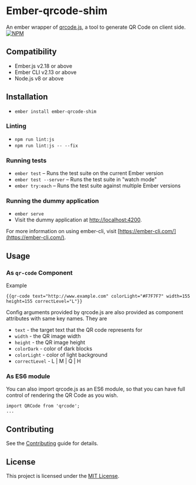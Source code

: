 # Ember-qrcode-shim

An ember wrapper of [qrcode.js](https://davidshimjs.github.io/qrcodejs/), a tool to generate QR Code on client side.
[![NPM](https://nodei.co/npm/ember-qrcode-shim.png)](https://www.npmjs.com/package/ember-qrcode-shim)


Compatibility
------------------------------------------------------------------------------

* Ember.js v2.18 or above
* Ember CLI v2.13 or above
* Node.js v8 or above


Installation
------------------------------------------------------------------------------

* `ember install ember-qrcode-shim`

### Linting

* `npm run lint:js`
* `npm run lint:js -- --fix`

### Running tests

* `ember test` – Runs the test suite on the current Ember version
* `ember test --server` – Runs the test suite in "watch mode"
* `ember try:each` – Runs the test suite against multiple Ember versions

### Running the dummy application

* `ember serve`
* Visit the dummy application at [http://localhost:4200](http://localhost:4200).

For more information on using ember-cli, visit [https://ember-cli.com/](https://ember-cli.com/).

Usage
------------------------------------------------------------------------------

### As `qr-code` Component

Example

`{{qr-code text="http://www.example.com" colorLight="#F7F7F7" width=155 height=155 correctLevel="L"}}`

Config arguments provided by qrcode.js are also provided as component attributes with same key names. They are

* `text` - the target text that the QR code represents for
* `width` - the QR image width
* `height` - the QR image height
* `colorDark` - color of dark blocks
* `colorLight` - color of light background
* `correctLevel` - L | M | Q | H

### As ES6 module

You can also import qrcode.js as an ES6 module, so that you can have full control of rendering the QR Code as you wish.

```
import QRCode from 'qrcode';
...
```

Contributing
------------------------------------------------------------------------------

See the [Contributing](CONTRIBUTING.md) guide for details.


License
------------------------------------------------------------------------------
This project is licensed under the [MIT License](LICENSE.md).


